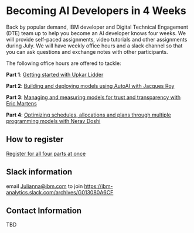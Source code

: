 # Becoming AI Developers in 4 Weeks

Back by popular demand, IBM developer and Digital Technical Engagement  (DTE) team up to help you become an AI developer knows four weeks. We will provide self-paced assignments, video tutorials and other assignments during July. We will have weekly office hours and a slack channel so that you can ask questions and  exchange notes with other participants.

The following office hours are offered to tackle: 

**Part 1**: [Getting started with Upkar Lidder](part1/README.md)

**Part 2**: [Building and deploying models using AutoAI with Jacques Roy](part2/README.md)

**Part 3**: [Managing and measuring models for trust and transparency with Eric Martens](part3/README.md)

**Part 4**: [Optimizing schedules, allocations and plans through multiple programming models with Nerav Doshi](part4/README.md)

## How to register
[Register for all four parts at once](https://event.on24.com/eventRegistration/EventLobbyServlet?target=reg20.jsp&referrer=&eventid=2380299&sessionid=1&key=C0CE5B35C05EAC884858E98ABDFE9BBA&regTag=1083399&sourcepage=register)

## Slack information
email Julianna@ibm.com to join https://ibm-analytics.slack.com/archives/G013080A6CF

## Contact Information
TBD
